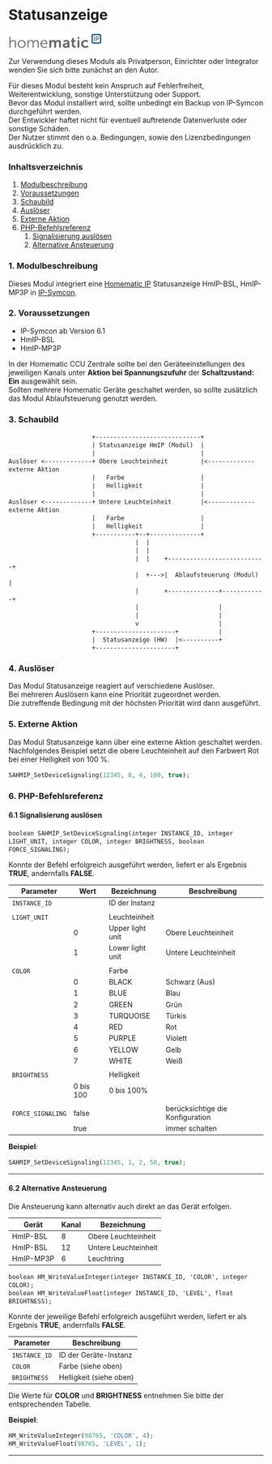 # Statusanzeige  

[![Image](../imgs/logo-homematic-ip.png)](https://homematic-ip.com/de)

Zur Verwendung dieses Moduls als Privatperson, Einrichter oder Integrator wenden Sie sich bitte zunächst an den Autor.  

Für dieses Modul besteht kein Anspruch auf Fehlerfreiheit, Weiterentwicklung, sonstige Unterstützung oder Support.  
Bevor das Modul installiert wird, sollte unbedingt ein Backup von IP-Symcon durchgeführt werden.  
Der Entwickler haftet nicht für eventuell auftretende Datenverluste oder sonstige Schäden.  
Der Nutzer stimmt den o.a. Bedingungen, sowie den Lizenzbedingungen ausdrücklich zu.  


### Inhaltsverzeichnis

1. [Modulbeschreibung](#1-modulbeschreibung)
2. [Voraussetzungen](#2-voraussetzungen)
3. [Schaubild](#3-schaubild)
4. [Auslöser](#4-auslöser)
5. [Externe Aktion](#5-externe-aktion)
6. [PHP-Befehlsreferenz](#6-php-befehlsreferenz)
   1. [Signalisierung auslösen](#61-signalisierung-auslösen)
   2. [Alternative Ansteuerung](#62-alternative-ansteuerung)

### 1. Modulbeschreibung

Dieses Modul integriert eine [Homematic IP](https://homematic-ip.com/de) Statusanzeige HmIP-BSL, HmIP-MP3P in [IP-Symcon](https://www.symcon.de).  

### 2. Voraussetzungen

- IP-Symcon ab Version 6.1
- HmIP-BSL
- HmIP-MP3P

In der Homematic CCU Zentrale sollte bei den Geräteeinstellungen des jeweiligen Kanals unter **Aktion bei Spannungszufuhr** der **Schaltzustand: Ein** ausgewählt sein.  
Sollten mehrere Homematic Geräte geschaltet werden, so sollte zusätzlich das Modul Ablaufsteuerung genutzt werden.

### 3. Schaubild

```
                       +-----------------------------+
                       | Statusanzeige HmIP (Modul)  |
                       |                             |
Auslöser <-------------+ Obere Leuchteinheit         |<------------- externe Aktion
                       |   Farbe                     |
                       |   Helligkeit                |
                       |                             |
Auslöser <-------------+ Untere Leuchteinheit        |<------------- externe Aktion
                       |   Farbe                     |
                       |   Helligkeit                |
                       +-----------+--+--------------+
                                   |  |
                                   |  |
                                   |  |    +---------------------------+
                                   |  +--->|  Ablaufsteuerung (Modul)  |
                                   |       +--------------+------------+
                                   |                      |
                                   |                      |
                                   v                      |
                       +----------------------+           |
                       |  Statusanzeige (HW)  |<----------+
                       +----------------------+
```

### 4. Auslöser

Das Modul Statusanzeige reagiert auf verschiedene Auslöser.  
Bei mehreren Auslösern kann eine Priorität zugeordnet werden.  
Die zutreffende Bedingung mit der höchsten Priorität wird dann ausgeführt.  

### 5. Externe Aktion

Das Modul Statusanzeige kann über eine externe Aktion geschaltet werden.  
Nachfolgendes Beispiel setzt die obere Leuchteinheit auf den Farbwert Rot bei einer Helligkeit von 100 %.

```php
SAHMIP_SetDeviceSignaling(12345, 0, 4, 100, true); 
``` 

### 6. PHP-Befehlsreferenz

#### 6.1 Signalisierung auslösen

```text
boolean SAHMIP_SetDeviceSignaling(integer INSTANCE_ID, integer LIGHT_UNIT, integer COLOR, integer BRIGHTNESS, boolean FORCE_SIGNALING);
```

Konnte der Befehl erfolgreich ausgeführt werden, liefert er als Ergebnis **TRUE**, andernfalls **FALSE**.

| Parameter         | Wert      | Bezeichnung      | Beschreibung                     |
|-------------------|-----------|------------------|----------------------------------|
| `INSTANCE_ID`     |           | ID der Instanz   |                                  |
|                   |           |                  |                                  |
| `LIGHT_UNIT`      |           | Leuchteinheit    |                                  |
|                   | 0         | Upper light unit | Obere Leuchteinheit              |
|                   | 1         | Lower light unit | Untere Leuchteinheit             |
|                   |           |                  |                                  |
| `COLOR`           |           | Farbe            |                                  |
|                   | 0         | BLACK            | Schwarz (Aus)                    |
|                   | 1         | BLUE             | Blau                             |
|                   | 2         | GREEN            | Grün                             |
|                   | 3         | TURQUOISE        | Türkis                           |
|                   | 4         | RED              | Rot                              |
|                   | 5         | PURPLE           | Violett                          |
|                   | 6         | YELLOW           | Gelb                             |
|                   | 7         | WHITE            | Weiß                             |
|                   |           |                  |                                  |
| `BRIGHTNESS`      |           | Helligkeit       |                                  |
|                   | 0 bis 100 | 0 bis 100%       |                                  |
|                   |           |                  |                                  |
| `FORCE_SIGNALING` | false     |                  | berücksichtige die Konfiguration |
|                   | true      |                  | immer schalten                   |

**Beispiel**:
```php
SAHMIP_SetDeviceSignaling(12345, 1, 2, 50, true);
```

---

#### 6.2 Alternative Ansteuerung

Die Ansteuerung kann alternativ auch direkt an das Gerät erfolgen.

| Gerät     | Kanal | Bezeichnung          |
|-----------|-------|----------------------|
| HmIP-BSL  | 8     | Obere Leuchteinheit  |
| HmIP-BSL  | 12    | Untere Leuchteinheit |
| HmIP-MP3P | 6     | Leuchtring           |



```
boolean HM_WriteValueInteger(integer INSTANCE_ID, 'COLOR', integer COLOR);  
boolean HM_WriteValueFloat(integer INSTANCE_ID, 'LEVEL', float BRIGHTNESS);
```
Konnte der jeweilige Befehl erfolgreich ausgeführt werden, liefert er als Ergebnis **TRUE**, andernfalls **FALSE**.

| Parameter     | Beschreibung            |
|---------------|-------------------------|
| `INSTANCE_ID` | ID der Geräte-Instanz   |
| `COLOR`       | Farbe (siehe oben)      |
| `BRIGHTNESS`  | Helligkeit (siehe oben) |

Die Werte für **COLOR** und **BRIGHTNESS** entnehmen Sie bitte der entsprechenden Tabelle.


**Beispiel**:
```php
HM_WriteValueInteger(98765, 'COLOR', 4);  
HM_WriteValueFloat(98765, 'LEVEL', 1);
```

---